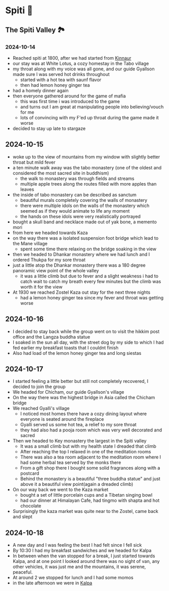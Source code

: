 # Spiti 🌄

## The Spiti Valley 🏞️

### 2024-10-14

- Reached spiti at 1800, after we had started from [Kinnaur](kinnaur#2024-10-14)
- our stay was at White Lotus, a cozy homestay in the Tabo village
- my throat along with my voice was all gone, and our guide Gyallson made sure I was served hot drinks throughout
  - started with a hot tea with saunf flavor
  - then had lemon honey ginger tea
- had a homely dinner again
- then everyone gathered around for the game of mafia
  - this was first time i was introduced to the game
  - and turns out I am great at manipulating people into believing/vouch for me
  - lots of convincing with my F'ed up throat during the game made it worse
- decided to stay up late to stargaze

## 2024-10-15

- woke up to the view of mountains from my window with slightly better throat but mild fever
- a ten minute walk away was the tabo monastery (one of the oldest and considered the most sacred site in buddhism)
  - the walk to monastery was through fields and streams
  - multiple apple trees along the routes filled with more apples than leaves
- the inside of tabo monastery can be described as sanctum
  - beautiful murals completely covering the walls of monastery
  - there were multiple idols on the walls of the monastery which seemed as if they would animate to life any moment
  - the hands on these idols were very realistically portrayed
- bought a skull band and necklace made out of yak bone, a memento mori
- from here we headed towards Kaza
- on the way there was a isolated suspension foot bridge which lead to the Mane village
  - spent some time there relaxing on the bridge soaking in the view
- then we headed to Dhankar monastery where we had lunch and I ordered Thukpa for my sore throat
- just a little atop the Dhankar monastery there was a 180 degree panoramic view point of the whole valley
  - it was a little climb but due to fever and a slight weakness i had to catch wait to catch my breath every few minutes but the climb was worth it for the view
- At 1930 we reached Zostel Kaza out stay for the next three nights
  - had a lemon honey ginger tea since my fever and throat was getting worse 

## 2024-10-16

- I decided to stay back while the group went on to visit the hikkim post office and the Langza buddha statue
- I soaked in the sun all day, with the street dog by my side to which I had fed earlier my breakfast toasts that I couldnt finish 
- Also had load of the lemon honey ginger tea and long siestas

## 2024-10-17

- I started feeling a little better but still not completely recovered, I decided to join the group
- We headed for Chicham, our guide Gyallson's village
- On the way there was the highest bridge in Asia called the Chicham bridge
- We reached Gyalli's village
  - I noticed most homes there have a cozy dining layout where everyone is seated around the fireplace
  - Gyalli served us some hot tea, a relief to my sore throat
  - they had also had a pooja room which was very well decorated and sacred
- Then we headed to Key monastery the largest in the Spiti valley
  - It was a small climb but with my health state I dreaded that climb
  - After reaching the top I relaxed in one of the meditation rooms
  - There was also a tea room adjacent to the meditation room where I had some herbal tea served by the monks there
  - From a gift shop there I bought some solid fragrances along with a postcard
  - Behind the monastery is a beautiful "three buddha statue" and just above it a beautiful view point(again a dreaded climb)
- On our way back we went to the Kaza market
  - bought a set of little porcelain cups and a Tibetan singing bowl
  - had our dinner at Himalayan Cafe, had tingmo with shapta and hot chocolate
- Surprisingly the kaza market was quite near to the Zostel, came back and slept

## 2024-10-18

- A new day and I was feeling the best I had felt since I fell sick
- By 10:30 I had my breakfast sandwiches and we headed for Kalpa
- In between when the van stopped for a break, I just started towards Kalpa, and at one point I looked around there was no sight of van, any other vehicles, it was just me and the mountains, it was serene, peaceful.
- At around 2 we stopped for lunch and I had some momos 
- in the late afternoon we were in [Kalpa](kinnaur#2024-10-18)
